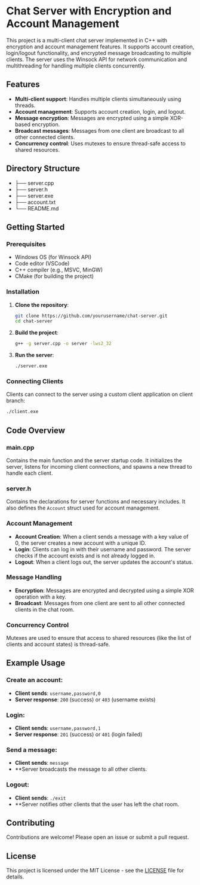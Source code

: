 # Chat Server with Encryption and Account Management

This project is a multi-client chat server implemented in C++ with encryption and account management features. It supports account creation, login/logout functionality, and encrypted message broadcasting to multiple clients. The server uses the Winsock API for network communication and multithreading for handling multiple clients concurrently.

## Features

- **Multi-client support**: Handles multiple clients simultaneously using threads.
- **Account management**: Supports account creation, login, and logout.
- **Message encryption**: Messages are encrypted using a simple XOR-based encryption.
- **Broadcast messages**: Messages from one client are broadcast to all other connected clients.
- **Concurrency control**: Uses mutexes to ensure thread-safe access to shared resources.

## Directory Structure

- ├── server.cpp
- ├── server.h
- ├── server.exe
- ├── account.txt
- └── README.md

## Getting Started

### Prerequisites

- Windows OS (for Winsock API)
- Code editor (VSCode)
- C++ compiler (e.g., MSVC, MinGW)
- CMake (for building the project)

### Installation

1. **Clone the repository**:

    ```sh
    git clone https://github.com/yourusername/chat-server.git
    cd chat-server
    ```

2. **Build the project**:

    ```sh
    g++ -g server.cpp -o server -lws2_32
    ```

3. **Run the server**:

    ```sh
    ./server.exe
    ```

### Connecting Clients

Clients can connect to the server using a custom client application on client branch:

```sh
./client.exe
```
## Code Overview

### main.cpp
Contains the main function and the server startup code. It initializes the server, listens for incoming client connections, and spawns a new thread to handle each client.

### server.h
Contains the declarations for server functions and necessary includes. It also defines the `Account` struct used for account management.

### Account Management
- **Account Creation**: When a client sends a message with a key value of 0, the server creates a new account with a unique ID.
- **Login**: Clients can log in with their username and password. The server checks if the account exists and is not already logged in.
- **Logout**: When a client logs out, the server updates the account's status.

### Message Handling
- **Encryption**: Messages are encrypted and decrypted using a simple XOR operation with a key.
- **Broadcast**: Messages from one client are sent to all other connected clients in the chat room.

### Concurrency Control
Mutexes are used to ensure that access to shared resources (like the list of clients and account states) is thread-safe.

## Example Usage

### Create an account:
- **Client sends**: `username,password,0`
- **Server response**: `200` (success) or `403` (username exists)

### Login:
- **Client sends**: `username,password,1`
- **Server response**: `201` (success) or `401` (login failed)

### Send a message:
- **Client sends**: `message`
- **Server broadcasts the message to all other clients.

### Logout:
- **Client sends**: `./exit`
- **Server notifies other clients that the user has left the chat room.

## Contributing

Contributions are welcome! Please open an issue or submit a pull request.

## License

This project is licensed under the MIT License - see the [LICENSE](LICENSE) file for details.


